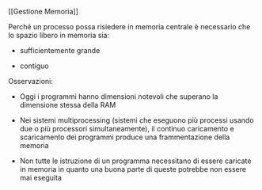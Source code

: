 [[Gestione Memoria]]


Perché un processo possa risiedere in memoria centrale è necessario che lo spazio libero in
memoria sia:
- sufficientemente grande

- contiguo

Osservazioni:

- Oggi i programmi hanno dimensioni notevoli che superano la dimensione stessa della RAM

- Nei sistemi multiprocessing (sistemi che eseguono più processi usando due o più processori simultaneamente), il continuo caricamento e scaricamento dei programmi produce una frammentazione della memoria

- Non tutte le istruzione di un programma necessitano di essere caricate in memoria in quanto una buona parte di queste potrebbe non essere mai eseguita


